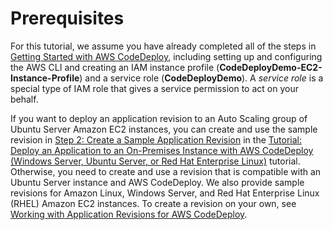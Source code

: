 # Prerequisites<a name="tutorials-auto-scaling-group-prerequisites"></a>

For this tutorial, we assume you have already completed all of the steps in [Getting Started with AWS CodeDeploy](getting-started-codedeploy.md), including setting up and configuring the AWS CLI and creating an IAM instance profile \(**CodeDeployDemo\-EC2\-Instance\-Profile**\) and a service role \(**CodeDeployDemo**\)\. A *service role* is a special type of IAM role that gives a service permission to act on your behalf\.

If you want to deploy an application revision to an Auto Scaling group of Ubuntu Server Amazon EC2 instances, you can create and use the sample revision in [Step 2: Create a Sample Application Revision](tutorials-on-premises-instance.md#tutorials-on-premises-instance-2-create-sample-revision) in the [Tutorial: Deploy an Application to an On\-Premises Instance with AWS CodeDeploy \(Windows Server, Ubuntu Server, or Red Hat Enterprise Linux\)](tutorials-on-premises-instance.md) tutorial\. Otherwise, you need to create and use a revision that is compatible with an Ubuntu Server instance and AWS CodeDeploy\. We also provide sample revisions for Amazon Linux, Windows Server, and Red Hat Enterprise Linux \(RHEL\) Amazon EC2 instances\. To create a revision on your own, see [Working with Application Revisions for AWS CodeDeploy](application-revisions.md)\.